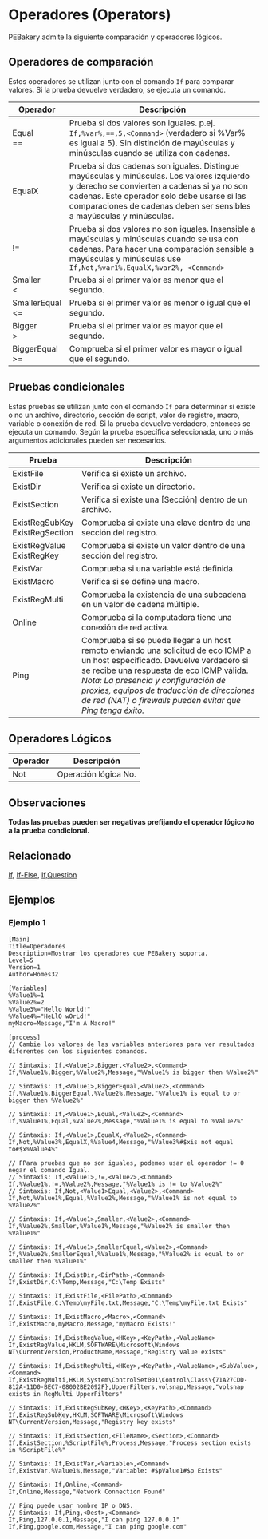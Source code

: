 # Operadores (Operators)

PEBakery admite la siguiente comparación y operadores lógicos.

## Operadores de comparación

Estos operadores se utilizan junto con el comando `If` para comparar valores. Si la prueba devuelve verdadero, se ejecuta un comando.

| Operador | Descripción |
| --- | --- |
| Equal<br/>== | Prueba si dos valores son iguales. p.ej. `If,%var%,==,5,<Command>` (verdadero si %Var% es igual a 5). Sin distinción de mayúsculas y minúsculas cuando se utiliza con cadenas. |
| EqualX | Prueba si dos cadenas son iguales. Distingue mayúsculas y minúsculas. Los valores izquierdo y derecho se convierten a cadenas si ya no son cadenas. Este operador solo debe usarse si las comparaciones de cadenas deben ser sensibles a mayúsculas y minúsculas. |
| != | Prueba si dos valores no son iguales. Insensible a mayúsculas y minúsculas cuando se usa con cadenas. Para hacer una comparación sensible a mayúsculas y minúsculas use `If,Not,%var1%,EqualX,%var2%, <Command>` |
| Smaller<br/>< | Prueba si el primer valor es menor que el segundo. |
| SmallerEqual<br/><= | Prueba si el primer valor es menor o igual que el segundo. |
| Bigger<br/>> | Prueba si el primer valor es mayor que el segundo. |
| BiggerEqual<br/>>= | Comprueba si el primer valor es mayor o igual que el segundo. |

## Pruebas condicionales

Estas pruebas se utilizan junto con el comando `If` para determinar si existe o no un archivo, directorio, sección de script, valor de registro, macro, variable o conexión de red. Si la prueba devuelve verdadero, entonces se ejecuta un comando. Según la prueba específica seleccionada, uno o más argumentos adicionales pueden ser necesarios.

| Prueba | Descripción |
| --- | --- |
| ExistFile | Verifica si existe un archivo. |
| ExistDir | Verifica si existe un directorio. |
| ExistSection | Verifica si existe una [Sección] dentro de un archivo. |
| ExistRegSubKey<br/>ExistRegSection | Comprueba si existe una clave dentro de una sección del registro. |
| ExistRegValue<br/>ExistRegKey | Comprueba si existe un valor dentro de una sección del registro. |
| ExistVar | Comprueba si una variable está definida. |
| ExistMacro | Verifica si se define una macro. |
| ExistRegMulti | Comprueba la existencia de una subcadena en un valor de cadena múltiple. |
| Online | Comprueba si la computadora tiene una conexión de red activa. |
| Ping | Comprueba si se puede llegar a un host remoto enviando una solicitud de eco ICMP a un host especificado. Devuelve verdadero si se recibe una respuesta de eco ICMP válida. *Nota: La presencia y configuración de proxies, equipos de traducción de direcciones de red (NAT) o firewalls pueden evitar que Ping tenga éxito.* |

## Operadores Lógicos

| Operador | Descripción |
| --- | --- |
| Not | Operación lógica No. |

## Observaciones

**Todas las pruebas pueden ser negativas prefijando el operador lógico `No` a la prueba condicional.**

## Relacionado

[If](./If.md), [If-Else](./If-Else.md), [If,Question](./If-Question.md)

## Ejemplos

### Ejemplo 1

```pebakery
[Main]
Title=Operadores
Description=Mostrar los operadores que PEBakery soporta.
Level=5
Version=1
Author=Homes32

[Variables]
%Value1%=1
%Value2%=2
%Value3%="Hello World!"
%Value4%="HeLlO wOrLd!"
myMacro=Message,"I'm A Macro!"

[process]
// Cambie los valores de las variables anteriores para ver resultados diferentes con los siguientes comandos.

// Sintaxis: If,<Value1>,Bigger,<Value2>,<Command>
If,%Value1%,Bigger,%Value2%,Message,"%Value1% is bigger then %Value2%"

// Sintaxis: If,<Value1>,BiggerEqual,<Value2>,<Command>
If,%Value1%,BiggerEqual,%Value2%,Message,"%Value1% is equal to or bigger then %Value2%"

// Sintaxis: If,<Value1>,Equal,<Value2>,<Command>
If,%Value1%,Equal,%Value2%,Message,"%Value1% is equal to %Value2%"

// Sintaxis: If,<Value1>,EqualX,<Value2>,<Command>
If,Not,%Value3%,EqualX,%Value4,Message,"%Value3%#$xis not equal to#$x%Value4%"

// FPara pruebas que no son iguales, podemos usar el operador != O negar el comando Igual.
// Sintaxis: If,<Value1>,!=,<Value2>,<Command>
If,%Value1%,!=,%Value2%,Message,"%Value1% is != to %Value2%"
// Sintaxis: If,Not,<Value1>Equal,<Value2>,<Command>
If,Not,%Value1%,Equal,%Value2%,Message,"%Value1% is not equal to %Value2%"

// Sintaxis: If,<Value1>,Smaller,<Value2>,<Command>
If,%Value2%,Smaller,%Value1%,Message,"%Value2% is smaller then %Value1%"

// Sintaxis: If,<Value1>,SmallerEqual,<Value2>,<Command>
If,%Value2%,SmallerEqual,%Value1%,Message,"%Value2% is equal to or smaller then %Value1%"

// Sintaxis: If,ExistDir,<DirPath>,<Command>
If,ExistDir,C:\Temp,Message,"C:\Temp Exists"

// Sintaxis: If,ExistFile,<FilePath>,<Command>
If,ExistFile,C:\Temp\myFile.txt,Message,"C:\Temp\myFile.txt Exists"

// Sintaxis: If,ExistMacro,<Macro>,<Command>
If,ExistMacro,myMacro,Message,"myMacro Exists!"

// Sintaxis: If,ExistRegValue,<HKey>,<KeyPath>,<ValueName>
If,ExistRegValue,HKLM,SOFTWARE\Microsoft\Windows NT\CurrentVersion,ProductName,Message,"Registry value exists"

// Sintaxis: If,ExistRegMulti,<HKey>,<KeyPath>,<ValueName>,<SubValue>,<Command>
If,ExistRegMulti,HKLM,System\ControlSet001\Control\Class\{71A27CDD-812A-11D0-BEC7-08002BE2092F},UpperFilters,volsnap,Message,"volsnap exists in RegMulti UpperFilters"

// Sintaxis: If,ExistRegSubKey,<HKey>,<KeyPath>,<Command>
If,ExistRegSubKey,HKLM,SOFTWARE\Microsoft\Windows NT\CurrentVersion,Message,"Registry key exists"

// Sintaxis: If,ExistSection,<FileName>,<Section>,<Command>
If,ExistSection,%ScriptFile%,Process,Message,"Process section exists in %ScriptFile%"

// Sintaxis: If,ExistVar,<Variable>,<Command>
If,ExistVar,%Value1%,Message,"Variable: #$pValue1#$p Exists"

// Sintaxis: If,Online,<Command>
If,Online,Message,"Network Connection Found"

// Ping puede usar nombre IP o DNS.
// Sintaxis: If,Ping,<Dest>,<Command>
If,Ping,127.0.0.1,Message,"I can ping 127.0.0.1"
If,Ping,google.com,Message,"I can ping google.com"
```
